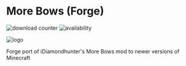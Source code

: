 # More Bows (Forge)
![download counter](https://cf.way2muchnoise.eu/full_851773_downloads.svg) 
![availability](https://cf.way2muchnoise.eu/versions/851773_all.svg)

![logo](https://user-images.githubusercontent.com/31541291/232840426-c739ed84-5590-4a88-bd11-32b7dce86066.png)

Forge port of iDiamondhunter's More Bows mod to newer versions of Minecraft
